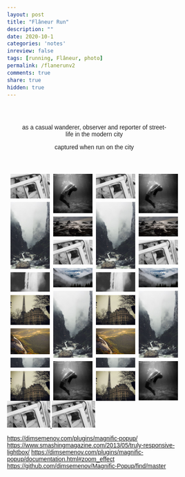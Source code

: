```yaml
---
layout: post
title: "Flâneur Run"
description: ""
date: 2020-10-1
categories: 'notes'
inreview: false
tags: [running, Flâneur, photo]
permalink: /flanerunv2
comments: true
share: true
hidden: true
---
```


<style>
* {
  box-sizing: border-box;
}

body {
  margin: 0;
  font-family: Arial;
}

.header {
  text-align: center;
  padding: 32px;
}

.row {
  display: -ms-flexbox; /* IE10 */
  display: flex;
  -ms-flex-wrap: wrap; /* IE10 */
  flex-wrap: wrap;
  padding: 0 4px;
}

/* Create four equal columns that sits next to each other */
.column {
  -ms-flex: 25%; /* IE10 */
  flex: 25%;
  max-width: 25%;
  padding: 0 4px;
}

.column img {
  margin-top: 8px;
  vertical-align: middle;
  width: 100%;
}

/* Responsive layout - makes a two column-layout instead of four columns */
@media screen and (max-width: 800px) {
  .column {
    -ms-flex: 50%;
    flex: 50%;
    max-width: 50%;
  }
}

/* Responsive layout - makes the two columns stack on top of each other instead of next to each other */
@media screen and (max-width: 600px) {
  .column {
    -ms-flex: 100%;
    flex: 100%;
    max-width: 100%;
  }
}

/* Lightbox */

.mfp-img {
 cursor: pointer; 
}

.mfp-force-scrollbars {
  &.mfp-wrap {
      overflow-y: auto !important;
      overflow-x: auto !important;
  }
  .mfp-img {
    max-width: none;
  }
  .mfp-close {
   position: fixed;
  }
  
}

</style>

<!-- <script>

$('a').magnificPopup({
		type: 'image',
		closeBtnInside: false,
    closeOnContentClick: false,
  
    callbacks: {
      open: function() {
        var self = this;
        self.wrap.on('click.pinhandler', 'img', function() {
          self.wrap.toggleClass('mfp-force-scrollbars');
        });
      },
      beforeClose: function() {
            this.wrap.off('click.pinhandler');
        this.wrap.removeClass('mfp-force-scrollbars');
      }
    },
     
    image: {
			verticalFit: false
		}
  
	});

</script> -->

<div class="header">
  <p>as a casual wanderer, observer and reporter of street-life in the modern city</p>
  <p>captured when run on the city</p>
</div>

<!-- Photo Grid -->
<div class="row"> 
  <div class="column">
    <img src="/images/gallery/wedding.jpg" style="width:100%">
    <img src="/images/gallery/rocks.jpg" style="width:100%">
    <img src="/images/gallery/falls2.jpg" style="width:100%">
    <img src="/images/gallery/paris.jpg" style="width:100%">
    <img src="/images/gallery/nature.jpg" style="width:100%">
    <img src="/images/gallery/mist.jpg" style="width:100%">
    <img src="/images/gallery/paris.jpg" style="width:100%">
  </div>
  <div class="column">
    <img src="/images/gallery/underwater.jpg" style="width:100%">
    <img src="/images/gallery/ocean.jpg" style="width:100%">
    <img src="/images/gallery/wedding.jpg" style="width:100%">
    <img src="/images/gallery/mountainskies.jpg" style="width:100%">
    <img src="/images/gallery/rocks.jpg" style="width:100%">
    <img src="/images/gallery/underwater.jpg" style="width:100%">
  </div>  
  <div class="column">
    <img src="/images/gallery/wedding.jpg" style="width:100%">
    <img src="/images/gallery/rocks.jpg" style="width:100%">
    <img src="/images/gallery/falls2.jpg" style="width:100%">
    <img src="/images/gallery/paris.jpg" style="width:100%">
    <img src="/images/gallery/nature.jpg" style="width:100%">
    <img src="/images/gallery/mist.jpg" style="width:100%">
    <img src="/images/gallery/paris.jpg" style="width:100%">
  </div>
  <div class="column">
    <img src="/images/gallery/underwater.jpg" style="width:100%">
    <img src="/images/gallery/ocean.jpg" style="width:100%">
    <img src="/images/gallery/wedding.jpg" style="width:100%">
    <img src="/images/gallery/mountainskies.jpg" style="width:100%">
    <img src="/images/gallery/rocks.jpg" style="width:100%">
    <img src="/images/gallery/underwater.jpg" style="width:100%">
  </div>
</div>

<a href="/images/gallery/wedding.jpg" data-lightbox="image-1" data-title="1978 Yamaha XS750">
  <img width="100" src="/images/gallery/wedding.jpg"/>
</a>
<a href="/images/gallery/wedding.jpg" data-lightbox="image-1" data-title="The Round Porch">
  <img width="100" src="/images/gallery/wedding.jpg"/>
</a>

<!-- <p>After you open lightbox, you can click on main image second time to enarge it even more.</p>
<a href="http://upload.wikimedia.org/wikipedia/commons/thumb/a/a3/Christmas_flood_1717.jpg/1280px-Christmas_flood_1717.jpg" class="with-caption image-link" title="Click on image to enlarge/reduce it">
  <img src="http://upload.wikimedia.org/wikipedia/commons/thumb/a/a3/Christmas_flood_1717.jpg/1280px-Christmas_flood_1717.jpg" width="172" height="105" />  
</a>

<script async src="https://cdnjs.cloudflare.com/ajax/libs/jquery/2.1.3/jquery.min.js"></script>
<script async src="https://cdnjs.cloudflare.com/ajax/libs/magnific-popup.js/1.1.0/jquery.magnific-popup.min.js"></script> -->






https://dimsemenov.com/plugins/magnific-popup/
https://www.smashingmagazine.com/2013/05/truly-responsive-lightbox/
https://dimsemenov.com/plugins/magnific-popup/documentation.html#zoom_effect
https://github.com/dimsemenov/Magnific-Popup/find/master
